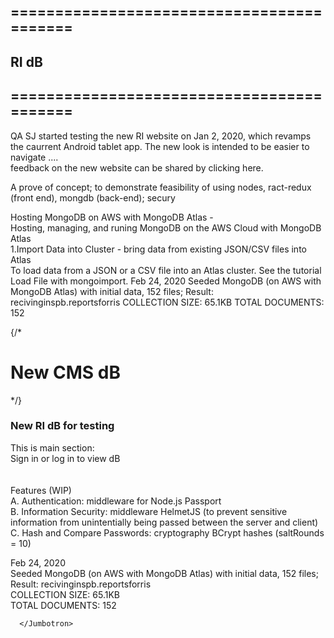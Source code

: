 ## ==========================================

## RI dB

## ==========================================
QA SJ started  testing the new RI website on Jan 2, 2020, which revamps the caurrent Android tablet app.
The new look is intended to be easier to navigate ....<br/>
 feedback on the new website can be shared by clicking here. <br/>
          
  A prove of concept; to demonstrate feasibility of using nodes, ract-redux (front end), 
  mongdb (back-end); secury  <br/>    
  
  Hosting MongoDB on AWS with MongoDB Atlas - <br/>
  Hosting, managing, and runing MongoDB on the AWS Cloud with MongoDB Atlas  <br/>
  1.Import Data into Cluster - bring data from existing JSON/CSV files into Atlas<br/>
  To load data from a JSON or a CSV file into an Atlas cluster. See the tutorial Load File with mongoimport. 
  Feb 24, 2020
  Seeded MongoDB (on AWS with MongoDB Atlas) with initial data, 152 files; 
  Result:   recivinginspb.reportsforris
  COLLECTION SIZE: 65.1KB
  TOTAL DOCUMENTS: 152
  
   <Jumbotron className="jmbtrn-p">
       {/*  <h1 className="jmbtrn-p" style={{color: "#f6ff67"}}>New CMS dB </h1>*/}
         <h3 className="jmbtrn-p" > New RI dB for testing </h3>
        <p className="jmbtrn-p">
          This is main section:<br/>
          Sign in or log in to view dB<br/>
          <br/>
       <br/>
          Features (WIP)<br/>
          A. Authentication: middleware for Node.js Passport<br/>
          B. Information Security: middleware HelmetJS (to prevent sensitive information from 
          unintentially being passed between the server and client)<br/>
          C. Hash and Compare Passwords: cryptography BCrypt hashes (saltRounds = 10)<br/>

Feb 24, 2020<br/>
  Seeded MongoDB (on AWS with MongoDB Atlas) with initial data, 152 files; <br/>
  Result:   recivinginspb.reportsforris<br/>
  COLLECTION SIZE: 65.1KB<br/>
  TOTAL DOCUMENTS: 152<br/>
        </p>
        
      </Jumbotron>

 
